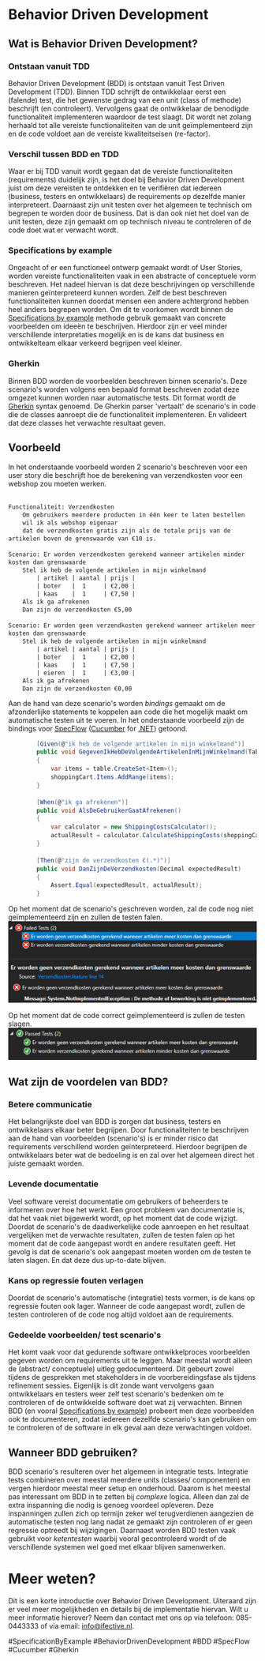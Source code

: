 # Behavior Driven Development

## Wat is Behavior Driven Development?

### Ontstaan vanuit TDD
Behavior Driven Development (BDD) is ontstaan vanuit Test Driven Development (TDD). Binnen TDD schrijft de ontwikkelaar eerst een (falende) test, die het gewenste gedrag van een unit (class of methode) beschrijft (en controleert). Vervolgens gaat de ontwikkelaar de benodigde functionaliteit implementeren waardoor de test slaagt. Dit wordt net zolang herhaald tot alle vereiste functionaliteiten van de unit geïmplementeerd zijn en de code voldoet aan de vereiste kwaliteitseisen (re-factor).

### Verschil tussen BDD en TDD
Waar er bij TDD vanuit wordt gegaan dat de vereiste functionaliteiten (requirements) duidelijk zijn, is het doel bij Behavior Driven Development juist om deze vereisten te ontdekken en te verifiëren dat iedereen (business, testers en ontwikkelaars) de requirements op dezelfde manier interpreteert.
Daarnaast zijn unit testen over het algemeen te technisch om begrepen te worden door de business. Dat is dan ook niet het doel van de unit testen, deze zijn gemaakt om op technisch niveau te controleren of de code doet wat er verwacht wordt.

### Specifications by example
Ongeacht of er een functioneel ontwerp gemaakt wordt of User Stories, worden vereiste functionaliteiten vaak in een abstracte of conceptuele vorm beschreven. Het nadeel hiervan is dat deze beschrijvingen op verschillende manieren geïnterpreteerd kunnen worden. Zelf de best beschreven functionaliteiten kunnen doordat mensen een andere achtergrond hebben heel anders begrepen worden. Om dit te voorkomen wordt binnen de [Specifications by example](https://en.wikipedia.org/wiki/Specification_by_example) methode gebruik gemaakt van concrete voorbeelden om ideeën te beschrijven. Hierdoor zijn er veel minder verschillende interpretaties mogelijk en is de kans dat business en ontwikkelteam elkaar verkeerd begrijpen veel kleiner.

### Gherkin
Binnen BDD worden de voorbeelden beschreven binnen scenario's. Deze scenario's worden volgens een bepaald format beschreven zodat deze omgezet kunnen worden naar automatische tests. Dit format wordt de [Gherkin](https://cucumber.io/docs/gherkin/) syntax genoemd. De Gherkin parser 'vertaalt' de scenario's in code die de classes aanroept die de functionaliteit implementeren. En valideert dat deze classes het verwachte resultaat geven.

## Voorbeeld
In het onderstaande voorbeeld worden 2 scenario's beschreven voor een user story die beschrijft hoe de berekening van verzendkosten voor een webshop zou moeten werken.

``` gherkin

Functionaliteit: Verzendkosten
    Om gebruikers meerdere producten in één keer te laten bestellen
    wil ik als webshop eigenaar
    dat de verzendkosten gratis zijn als de totale prijs van de artikelen boven de grenswaarde van €10 is.

Scenario: Er worden verzendkosten gerekend wanneer artikelen minder kosten dan grenswaarde
    Stel ik heb de volgende artikelen in mijn winkelmand
        | artikel | aantal | prijs |
        | boter   |  1     | €2,00 |
        | kaas    |  1     | €7,50 |
    Als ik ga afrekenen
    Dan zijn de verzendkosten €5,00

Scenario: Er worden geen verzendkosten gerekend wanneer artikelen meer kosten dan grenswaarde
    Stel ik heb de volgende artikelen in mijn winkelmand
        | artikel | aantal | prijs |
        | boter   |  1     | €2,00 |
        | kaas    |  1     | €7,50 |
        | eieren  |  1     | €3,00 |
    Als ik ga afrekenen
    Dan zijn de verzendkosten €0,00

```

Aan de hand van deze scenario's worden _bindings_ gemaakt om de afzonderlijke statements te koppelen aan code die het mogelijk maakt om automatische testen uit te voeren. In het onderstaande voorbeeld zijn de bindings voor [SpecFlow](https://specflow.org) ([Cucumber](https://cucumber.io/) for [.NET](https://dotnet.microsoft.com/)) getoond.

``` C#
        [Given(@"ik heb de volgende artikelen in mijn winkelmand")]
        public void GegevenIkHebDeVolgendeArtikelenInMijnWinkelmand(Table table)
        {
            var items = table.CreateSet<Item>();
            shoppingCart.Items.AddRange(items);
        }
        
        [When(@"ik ga afrekenen")]
        public void AlsDeGebruikerGaatAfrekenen()
        {
            var calculator = new ShippingCostsCalculator();
            actualResult = calculator.CalculateShippingCosts(shoppingCart);
        }
        
        [Then(@"zijn de verzendkosten €(.*)")]
        public void DanZijnDeVerzendkosten(Decimal expectedResult)
        {
            Assert.Equal(expectedResult, actualResult);
        }

```

Op het moment dat de scenario's geschreven worden, zal de code nog niet geïmplementeerd zijn en zullen de testen falen.
![Falende tests](images/NotImplementedScenarios.png "Falende tests")

Op het moment dat de code correct geïmplementeerd is zullen de testen slagen.
![Geslaagde tests](images/PassedScenarios.png "Geslaagde tests")

## Wat zijn de voordelen van BDD?

### Betere communicatie
Het belangrijkste doel van BDD is zorgen dat business, testers en ontwikkelaars elkaar beter begrijpen. Door functionaliteiten te beschrijven aan de hand van voorbeelden (scenario's) is er minder risico dat requirements verschillend worden geïnterpreteerd. Hierdoor begrijpen de ontwikkelaars beter wat de bedoeling is en zal over het algemeen direct het juiste gemaakt worden.

### Levende documentatie
Veel software vereist documentatie om gebruikers of beheerders te informeren over hoe het werkt. Een groot probleem van documentatie is, dat het vaak niet bijgewerkt wordt, op het moment dat de code wijzigt. Doordat de scenario's de daadwerkelijke code aanroepen en het resultaat vergelijken met de verwachte resultaten, zullen de testen falen op het moment dat de code aangepast wordt en andere resultaten geeft. Het gevolg is dat de scenario's ook aangepast moeten worden om de testen te laten slagen. En dat deze dus up-to-date blijven.

### Kans op regressie fouten verlagen
Doordat de scenario's automatische (integratie) tests vormen, is de kans op regressie fouten ook lager. Wanneer de code aangepast wordt, zullen de testen controleren of de code nog altijd voldoet aan de requirements.

### Gedeelde voorbeelden/ test scenario's
Het komt vaak voor dat gedurende software ontwikkelproces voorbeelden gegeven worden om requirements uit te leggen. Maar meestal wordt alleen de (abstract/ conceptuele) uitleg gedocumenteerd. Dit gebeurt zowel tijdens de gesprekken met stakeholders in de voorbereidingsfase als tijdens refinement sessies. Eigenlijk is dit zonde want vervolgens gaan ontwikkelaars en testers weer zelf test scenario's bedenken om te controleren of de ontwikkelde software doet wat zij verwachten. Binnen BDD (en vooral  [Specifications by example](https://en.wikipedia.org/wiki/Specification_by_example)) probeert men deze voorbeelden ook te documenteren, zodat iedereen dezelfde scenario's kan gebruiken om te controleren of de software in elk geval aan deze verwachtingen voldoet.

## Wanneer BDD gebruiken?
BDD scenario's resulteren over het algemeen in integratie tests. Integratie tests combineren over meestal meerdere units (classes/ componenten) en vergen hierdoor meestal meer setup en onderhoud. Daarom is het meestal pas interessant om BDD in te zetten bij _complexe_ logica. Alleen dan zal de extra inspanning die nodig is genoeg voordeel opleveren. Deze inspanningen zullen zich op termijn zeker wel terugverdienen aangezien de automatische testen nog lang nadat ze gemaakt zijn controleren of er geen regressie optreedt bij wijzigingen. Daarnaast worden BDD testen vaak gebruikt voor _ketentesten_ waarbij vooral gecontroleerd wordt of de verschillende systemen wel goed met elkaar blijven samenwerken.

# Meer weten?
Dit is een korte introductie over Behavior Driven Development. Uiteraard zijn er veel meer mogelijkheden en details bij de implementatie hiervan. Wilt u meer informatie hierover? Neem dan contact met ons op via telefoon: 085-0443333 of via email: [info@ifective.nl](mailto:info@ifective.nl).

#SpecificationByExample #BehaviorDrivenDevelopment #BDD #SpecFlow #Cucumber #Gherkin
